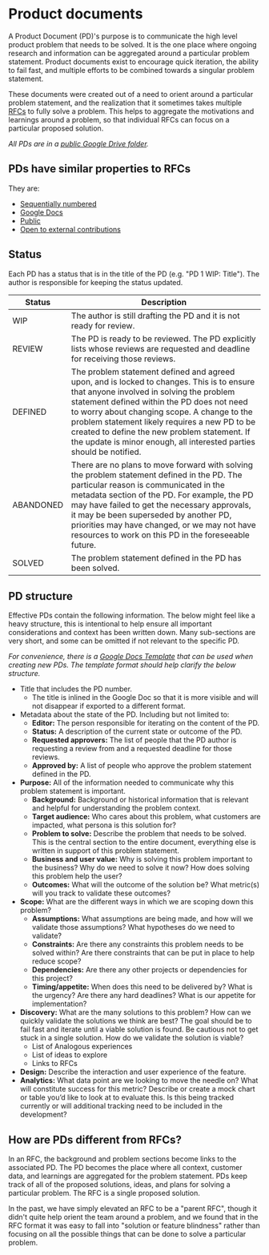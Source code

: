 # Product documents

A Product Document (PD)'s purpose is to communicate the high level product problem that needs to be solved. It is the one place where ongoing research and information can be aggregated around a particular problem statement. Product documents exist to encourage quick iteration, the ability to fail fast, and multiple efforts to be combined towards a singular problem statement.

These documents were created out of a need to orient around a particular problem statement, and the realization that it sometimes takes multiple [RFCs](../communication/rfcs.md) to fully solve a problem. This helps to aggregate the motivations and learnings around a problem, so that individual RFCs can focus on a particular proposed solution.

_All PDs are in a [public Google Drive folder](https://drive.google.com/drive/folders/1Wd-Xx2wNbFtSzeJwbZqMOxdbFDUFxlyR)._

## PDs have similar properties to RFCs

They are:

- [Sequentially numbered](../communication/rfcs.md#rfcs-are-sequentially-numbered)
- [Google Docs](../communication/rfcs.md#rfcs-are-google-docs)
- [Public](../communication/rfcs.md#rfcs-are-public)
- [Open to external contributions](../communication/rfcs.md#external-contributors)

## Status

Each PD has a status that is in the title of the PD (e.g. "PD 1 WIP: Title"). The author is responsible for keeping the status updated.

| Status | Description |
|-------|-------------|
| WIP | The author is still drafting the PD and it is not ready for review. |
| REVIEW | The PD is ready to be reviewed. The PD explicitly lists whose reviews are requested and deadline for receiving those reviews. |
| DEFINED | The problem statement defined and agreed upon, and is locked to changes. This is to ensure that anyone involved in solving the problem statement defined within the PD does not need to worry about changing scope. A change to the problem statement likely requires a new PD to be created to define the new problem statement. If the update is minor enough, all interested parties should be notified. |
| ABANDONED | There are no plans to move forward with solving the problem statement defined in the PD. The particular reason is communicated in the metadata section of the PD. For example, the PD may have failed to get the necessary approvals, it may be been superseded by another PD, priorities may have changed, or we may not have resources to work on this PD in the foreseeable future. |
| SOLVED | The problem statement defined in the PD has been solved. |

## PD structure

Effective PDs contain the following information. The below might feel like a heavy structure, this is intentional to help ensure all important considerations and context has been written down. Many sub-sections are very short, and some can be omitted if not relevant to the specific PD.

_For convenience, there is a [Google Docs Template](https://docs.google.com/document/d/1MBZxnRlDG69Fyvzpai5rBqxizvX5zVeZiUe6z7VZrjk/edit?usp=sharing) that can be used when creating new PDs. The template format should help clarify the below structure._

- Title that includes the PD number.
  - The title is inlined in the Google Doc so that it is more visible and will not disappear if exported to a different format.
- Metadata about the state of the PD. Including but not limited to:
  - **Editor:** The person responsible for iterating on the content of the PD.
  - **Status:** A description of the current state or outcome of the PD.
  - **Requested approvers:** The list of people that the PD author is requesting a review from and a requested deadline for those reviews.
  - **Approved by:** A list of people who approve the problem statement defined in the PD.
- **Purpose:** All of the information needed to communicate why this problem statement is important.
  - **Background:** Background or historical information that is relevant and helpful for understanding the problem context.
  - **Target audience:** Who cares about this problem, what customers are impacted, what persona is this solution for?
  - **Problem to solve:** Describe the problem that needs to be solved. This is the central section to the entire document, everything else is written in support of this problem statement.
  - **Business and user value:** Why is solving this problem important to the business? Why do we need to solve it now? How does solving this problem help the user?
  - **Outcomes:** What will the outcome of the solution be? What metric(s) will you track to validate these outcomes?
- **Scope:** What are the different ways in which we are scoping down this problem?
  - **Assumptions:** What assumptions are being made, and how will we validate those assumptions? What hypotheses do we need to validate?
  - **Constraints:** Are there any constraints this problem needs to be solved within? Are there constraints that can be put in place to help reduce scope?
  - **Dependencies:** Are there any other projects or dependencies for this project?
  - **Timing/appetite:** When does this need to be delivered by? What is the urgency? Are there any hard deadlines? What is our appetite for implementation?
- **Discovery:** What are the many solutions to this problem? How can we quickly validate the solutions we think are best? The goal should be to fail fast and iterate until a viable solution is found. Be cautious not to get stuck in a single solution. How do we validate the solution is viable?
  - List of Analogous experiences
  - List of ideas to explore
  - Links to RFCs
- **Design:** Describe the interaction and user experience of the feature.
- **Analytics:** What data point are we looking to move the needle on? What will constitute success for this metric? Describe or create a mock chart or table you’d like to look at to evaluate this. Is this being tracked currently or will additional tracking need to be included in the development?

## How are PDs different from RFCs?

In an RFC, the background and problem sections become links to the associated PD. The PD becomes the place where all context, customer data, and learnings are aggregated for the problem statement. PDs keep track of all of the proposed solutions, ideas, and plans for solving a particular problem. The RFC is a single proposed solution.

In the past, we have simply elevated an RFC to be a "parent RFC", though it didn't quite help orient the team around a problem, and we found that in the RFC format it was easy to fall into "solution or feature blindness" rather than focusing on all the possible things that can be done to solve a particular problem.
